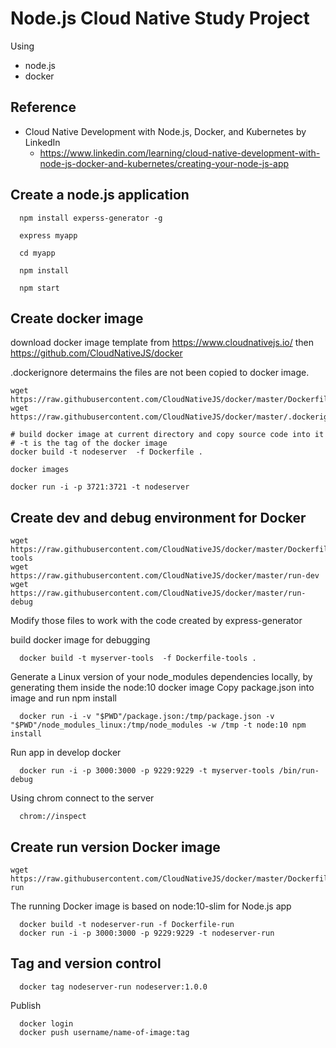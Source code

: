 # Node.js Cloud Native Study Project
Using
- node.js
- docker
## Reference
- Cloud Native Development with Node.js, Docker, and Kubernetes by LinkedIn
  - https://www.linkedin.com/learning/cloud-native-development-with-node-js-docker-and-kubernetes/creating-your-node-js-app


## Create a node.js application
```
  npm install experss-generator -g

  express myapp

  cd myapp

  npm install

  npm start
```

## Create docker image
download docker image template from  https://www.cloudnativejs.io/
then https://github.com/CloudNativeJS/docker

.dockerignore determains the files are not been copied to docker image.

```
wget https://raw.githubusercontent.com/CloudNativeJS/docker/master/Dockerfile
wget https://raw.githubusercontent.com/CloudNativeJS/docker/master/.dockerignore

# build docker image at current directory and copy source code into it
# -t is the tag of the docker image
docker build -t nodeserver  -f Dockerfile .  

docker images

docker run -i -p 3721:3721 -t nodeserver
```

## Create dev and debug environment for Docker
```
wget https://raw.githubusercontent.com/CloudNativeJS/docker/master/Dockerfile-tools
wget https://raw.githubusercontent.com/CloudNativeJS/docker/master/run-dev
wget https://raw.githubusercontent.com/CloudNativeJS/docker/master/run-debug
```
Modify those files to work with the code created by express-generator

build docker image for debugging
```
  docker build -t myserver-tools  -f Dockerfile-tools . 
```
Generate a Linux version of your node_modules dependencies locally, by generating them inside the node:10 docker image
Copy package.json into image and run npm install
```
  docker run -i -v "$PWD"/package.json:/tmp/package.json -v "$PWD"/node_modules_linux:/tmp/node_modules -w /tmp -t node:10 npm install
```
Run app in develop docker
```
  docker run -i -p 3000:3000 -p 9229:9229 -t myserver-tools /bin/run-debug
```
Using chrom connect to the server
```
  chrom://inspect
```
## Create run version Docker image

```
wget https://raw.githubusercontent.com/CloudNativeJS/docker/master/Dockerfile-run
```
The running Docker image is based on node:10-slim for Node.js app
```
  docker build -t nodeserver-run -f Dockerfile-run
  docker run -i -p 3000:3000 -p 9229:9229 -t nodeserver-run
```

## Tag and version control
```
  docker tag nodeserver-run nodeserver:1.0.0
```
Publish
```
  docker login
  docker push username/name-of-image:tag
```


